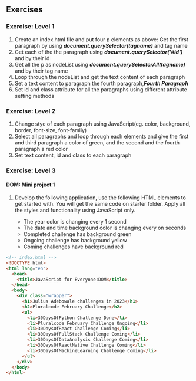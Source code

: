 ## Exercises

### Exercise: Level 1

1. Create an index.html file and put four p elements as above: Get the first paragraph by using **_document.querySelector(tagname)_** and tag name
2. Get each of the the paragraph using **_document.querySelector('#id')_** and by their id
3. Get all the p as nodeList using **_document.querySelectorAll(tagname)_** and by their tag name
4. Loop through the nodeList and get the text content of each paragraph
5. Set a text content to paragraph the fourth paragraph,**_Fourth Paragraph_**
6. Set id and class attribute for all the paragraphs using different attribute setting methods

### Exercise: Level 2

1. Change stye of each paragraph using JavaScript(eg. color, background, border, font-size, font-family)
1. Select all paragraphs and loop through each elements and give the first and third paragraph a color of green, and the second and the fourth paragraph a red color
1. Set text content, id and class to each paragraph

### Exercise: Level 3

#### DOM: Mini project 1

1. Develop the following application, use the following HTML elements to get started with. You will get the same code on starter folder. Apply all the styles and functionality using JavaScript only.

   - The year color is changing every 1 second
   - The date and time background color is changing every on seconds
   - Completed challenge has background green
   - Ongoing challenge has background yellow
   - Coming challenges have background red

```html
<!-- index.html -->
<!DOCTYPE html>
<html lang="en">
  <head>
    <title>JavaScript for Everyone:DOM</title>
  </head>
  <body>
    <div class="wrapper">
      <h1>Julius Adebowale challenges in 2023</h1>
      <h2>Pluralcode February Challenge</h2>
      <ul>
        <li>30DaysOfPython Challenge Done</li>
        <li>Pluralcode February Challenge Ongoing</li>
        <li>30DaysOfReact Challenge Coming</li>
        <li>30DaysOfFullStack Challenge Coming</li>
        <li>30DaysOfDataAnalysis Challenge Coming</li>
        <li>30DaysOfReactNative Challenge Coming</li>
        <li>30DaysOfMachineLearning Challenge Coming</li>
      </ul>
    </div>
  </body>
</html>
```
